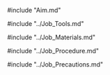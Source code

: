 #include "Aim.md"

#include "../Job_Tools.md"

#include "../Job_Materials.md"

#include "../Job_Procedure.md"

#include "../Job_Precautions.md"

